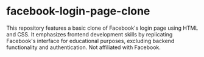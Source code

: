 # facebook-login-page-clone
This repository features a basic clone of Facebook's login page using HTML and CSS. It emphasizes frontend development skills by replicating Facebook's interface for educational purposes, excluding backend functionality and authentication. Not affiliated with Facebook.

